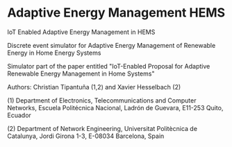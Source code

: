 # Adaptive Energy Management HEMS
IoT  Enabled Adaptive Energy Management in HEMS


Discrete event simulator for Adaptive Energy Management of Renewable Energy in Home Energy Systems

Simulator part of the paper entitled "IoT-Enabled Proposal for Adaptive Renewable Energy Management in Home Systems"

Authors: Christian Tipantuña (1,2) and Xavier Hesselbach (2)

(1) Department of Electronics, Telecommunications and Computer Networks, Escuela Politécnica Nacional, Ladrón de Guevara, E11-253 Quito, Ecuador

(2) Department of Network Engineering, Universitat Politècnica de Catalunya, Jordi Girona 1-3, E-08034 Barcelona, Spain
